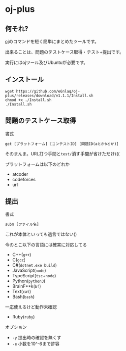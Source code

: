 # oj-plus

## 何それ?

[oj](https://github.com/online-judge-tools/oj)のコマンドを短く簡単にまとめたツールです。

出来ることは、問題のテストケース取得・テスト+提出です。

実行にはojツール及びUbuntuが必要です。

## インストール

```
wget https://github.com/e6nlaq/oj-plus/releases/download/v1.1.1/Install.sh
chmod +x ./Install.sh
./Install.sh
```

## 問題のテストケース取得

書式

```
get [プラットフォーム] [コンテストID] [問題ID(aとかbとか)]
```

そのまんま。URL打つ手間と`test/`消す手間が省けただけ(((

プラットフォームは以下のどれか

- atcoder
- codeforces
- url

## 提出

書式

```
subm [ファイル名]
```

これが本体といっても過言ではない()

今のとこ以下の言語には確実に対応してる

- C++(`g++`)
- C(`gcc`)
- C#(`dotnet.exe build`)
- JavaScript(`node`)
- TypeScript(`tsc`+`node`)
- Python(`python3`)
- BrainF**k(`bf`)
- Text(`cat`)
- Bash(`bash`)

一応使えるけど動作未確認

- Ruby(`ruby`)

オプション

- `-y` 提出時の確認を無くす
- `-e` 小数を10^-6まで許容
